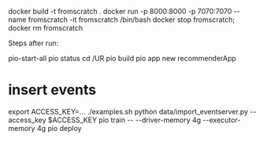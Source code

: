 docker build -t fromscratch .
docker run -p 8000:8000 -p 7070:7070 --name fromscratch -it fromscratch /bin/bash
docker stop fromscratch; docker rm fromscratch


Steps after run:

pio-start-all
pio status
cd /UR
pio build
pio app new recommenderApp
# insert events
export ACCESS_KEY=...
./examples.sh
python data/import_eventserver.py --access_key $ACCESS_KEY
pio train -- --driver-memory 4g --executor-memory 4g
pio deploy
